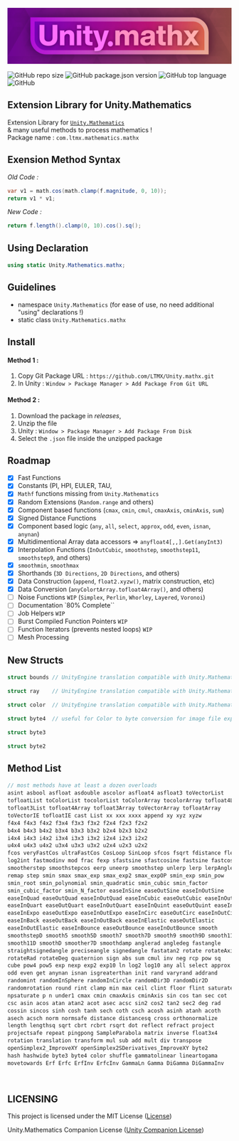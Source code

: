 ![Banner](https://raw.githubusercontent.com/LTMX/Unity.mathx/master/.branding/LTMX_Unity_Mathematics_Mathx_Github_Banner_Thin.png)

![GitHub repo size](https://img.shields.io/github/repo-size/LTMX/Unity.mathx)
![GitHub package.json version](https://img.shields.io/github/package-json/v/LTMX/Unity.mathx?color=blueviolet)
![GitHub top language](https://img.shields.io/github/languages/top/LTMX/Unity.mathx?color=success)
![GitHub](https://img.shields.io/github/license/LTMX/Unity.mathx)

## Extension Library for Unity.Mathematics

Extension Library for [`Unity.Mathematics`](https://github.com/Unity-Technologies/Unity.Mathematics) <br>
& many useful methods to process mathematics !<br>
Package name : `com.ltmx.mathematics.mathx`

<!--
<a href="https://ko-fi.com/I2I0IMQA9">
  <img align="left" src="https://raw.githubusercontent.com/LTMX/Banners-And-Buttons/main/Support%20Me%20Kofi%20Banner%20Shader%20Graph%20Mastery.png" width="140px"/>
</a><br><br>
-->

## Exension Method Syntax
*Old Code :*
```C#
var v1 = math.cos(math.clamp(f.magnitude, 0, 10));
return v1 * v1;
```
*New Code :*
```C#
return f.length().clamp(0, 10).cos().sq();
```

## Using Declaration
```C#
using static Unity.Mathematics.mathx;
```

## Guidelines

 - namespace `Unity.Mathematics` (for ease of use, no need additional "using" declarations !)
 - static class `Unity.Mathematics.mathx`


## Install
#### Method 1 : <br>
1. Copy Git Package URL : `https://github.com/LTMX/Unity.mathx.git`
2. In Unity : `Window > Package Manager > Add Package From Git URL`

#### Method 2 : <br>
1. Download the package in *releases*,
2. Unzip the file
3. Unity : `Window > Package Manager > Add Package From Disk`
4. Select the `.json` file inside the unzipped package


## Roadmap
- [x] Fast Functions
- [x] Constants (PI, HPI, EULER, TAU, 
- [x] `Mathf` functions missing from `Unity.Mathematics`
- [x] Random Extensions (`Random.range` and others)
- [x] Component based functions (`cmax`, `cmin`, `cmul`, `cmaxAxis`, `cminAxis`, `sum`)
- [x] Signed Distance Functions
- [x] Component based logic (`any`, `all`, `select`, `approx`, `odd`, `even`, `isnan`, `anynan`)
- [x] Multidimentional Array data accessors => `anyfloat4[,,].Get(anyInt3)`
- [x] Interpolation Functions (`InOutCubic`, `smoothstep`, `smoothstep11`, `smoothstep9`, and others)
- [x] `smoothmin`, `smoothmax`
- [x] Shorthands (`3D Directions`, `2D Directions`, and others)
- [x] Data Construction (`append`, `float2.xyzw()`, matrix construction, etc)
- [x] Data Conversion (`anyColortArray.tofloat4Array()`, and others)
- [ ] Noise Functions `WIP` (`Simplex`, `Perlin`, `Whorley`, `Layered`, `Voronoi`)
- [ ] Documentation `80% Complete``
- [ ] Job Helpers `WIP`
- [ ] Burst Compiled Function Pointers `WIP`
- [ ] Function Iterators (prevents nested loops) `WIP`
- [ ] Mesh Processing

## New Structs
  ```C#
  struct bounds // UnityEngine translation compatible with Unity.Mathematics (implicit cast to "UnityEngine.Bounds")
  ```
  ```C#
  struct ray    // UnityEngine translation compatible with Unity.Mathematics (implicit cast to "UnityEngine.Ray")
  ```
  ```C#
  struct color  // UnityEngine translation compatible with Unity.Mathematics (implicit cast to "UnityEngine.Color")
  ```
  ```C#
  struct byte4  // useful for Color to byte conversion for image file export (implicit cast to "UnityEngine.Color32")
  ```
  ```C#
  struct byte3
  ```
  ```C#
  struct byte2
  ```
  
## Method List
```C#
// most methods have at least a dozen overloads
asint asbool asfloat asdouble ascolor asfloat4 asfloat3 toVectorList 
tofloatList toColorList tocolorList toColorArray tocolorArray tofloat4List
tofloat3List tofloat4Array tofloat3Array toVectorArray tofloatArray
toVectorIE tofloatIE cast List xx xxx xxxx append xy xyz xyzw 
f4x4 f4x3 f4x2 f3x4 f3x3 f3x2 f2x4 f2x3 f2x2 
b4x4 b4x3 b4x2 b3x4 b3x3 b3x2 b2x4 b2x3 b2x2 
i4x4 i4x3 i4x2 i3x4 i3x3 i3x2 i2x4 i2x3 i2x2 
u4x4 u4x3 u4x2 u3x4 u3x3 u3x2 u2x4 u2x3 u2x2 
fcos veryFastCos ultraFastCos CosLoop SinLoop sfcos fsqrt fdistance flength 
log2int fastmodinv mod frac fexp sfastsine sfastcosine fastsine fastcosine 
smootherstep smoothstepcos eerp uneerp smoothstep unlerp lerp lerpAngle 
remap step smin smax smax_exp smax_exp2 smax_expOP smin_exp smin_pow 
smin_root smin_polynomial smin_quadratic smin_cubic smin_factor 
smin_cubic_factor smin_N_factor easeInSine easeOutSine easeInOutSine 
easeInQuad easeOutQuad easeInOutQuad easeInCubic easeOutCubic easeInOutCubic 
easeInQuart easeOutQuart easeInOutQuart easeInQuint easeOutQuint easeInOutQuint 
easeInExpo easeOutExpo easeInOutExpo easeInCirc easeOutCirc easeInOutCirc 
easeInBack easeOutBack easeInOutBack easeInElastic easeOutElastic 
easeInOutElastic easeInBounce easeOutBounce easeInOutBounce smooth 
smoothstepD smooth5 smooth5D smooth7 smooth7D smooth9 smooth9D smooth11 
smooth11D smoothD smoother7D smoothdamp anglerad angledeg fastangle 
straightsignedangle preciseangle signedangle fastatan2 rotate rotateAxisAngle 
rotateRad rotateDeg quaternion sign abs sum cmul inv neg rcp pow sq 
cube pow4 pow5 exp nexp exp2 exp10 ln log2 log10 any all select approx 
odd even get anynan isnan isgreaterthan init rand varyrand addrand 
randomint randomInSphere randomInCircle randomDir3D randomDir2D 
randomrotation round rint clamp min max ceil clint floor flint saturate 
npsaturate p n under1 cmax cmin cmaxAxis cminAxis sin cos tan sec cot 
csc asin acos atan atan2 acot asec acsc sin2 cos2 tan2 sec2 deg rad 
cossin sincos sinh cosh tanh sech coth csch acosh asinh atanh acoth 
asech acsch norm normsafe distance distancesq cross orthonormalize 
length lengthsq sqrt cbrt rcbrt rsqrt dot reflect refract project 
projectsafe repeat pingpong SampleParabola matrix inverse float3x4 
rotation translation transform mul sub add mult div transpose 
openSimplex2_ImproveXY openSimplex2SDerivatives_ImproveXY byte2 
hash hashwide byte3 byte4 color shuffle gammatolinear lineartogama 
movetowards Erf Erfc ErfInv ErfcInv GammaLn Gamma DiGamma DiGammaInv
```
<br>

## LICENSING
<p>This project is licensed under the MIT License (<a href="https://github.com/LTMX/Unity.mathx/blob/master/LICENSE">License</a>)</p>
<p>Unity.Mathematics Companion License (<a href="https://github.com/Unity-Technologies/Unity.mathx/blob/master/LICENSE.md">Unity Companion License</a>)</p>
